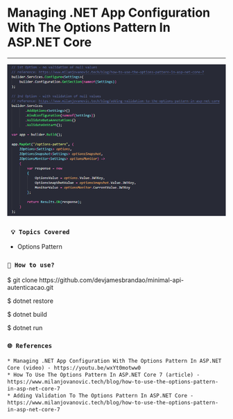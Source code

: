 # Managing .NET App Configuration With The Options Pattern In ASP.NET Core

<hr/>

<p align="center">
    <img src="/img/configuration.png" alt="Pattern setup" title="Pattern setup">
</p> 

### ` 💡 Topics Covered`
* Options Pattern

### `🔎 How to use?`

<p>$ git clone https://github.com/devjamesbrandao/minimal-api-autenticacao.git</p>

<p>$ dotnet restore</p>

<p>$ dotnet build</p>

<p>$ dotnet run</p>

### `🌐 References`
    * Managing .NET App Configuration With The Options Pattern In ASP.NET Core (video) - https://youtu.be/wxYt0motww0
    * How To Use The Options Pattern In ASP.NET Core 7 (article) - https://www.milanjovanovic.tech/blog/how-to-use-the-options-pattern-in-asp-net-core-7
    * Adding Validation To The Options Pattern In ASP.NET Core - https://www.milanjovanovic.tech/blog/how-to-use-the-options-pattern-in-asp-net-core-7
